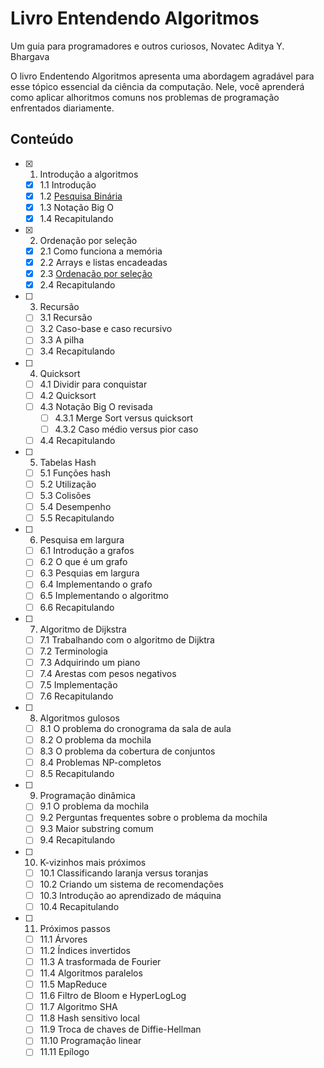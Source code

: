 # Livro Entendendo Algoritmos

Um guia para programadores e outros curiosos, Novatec
Aditya Y. Bhargava

O livro Endentendo Algoritmos apresenta uma abordagem agradável para esse tópico essencial da ciência da computação. Nele, você aprenderá como aplicar alhoritmos comuns nos problemas de programação enfrentados diariamente.


## Conteúdo

- [x] 1. Introdução a algoritmos
    - [x] 1.1 Introdução
    - [x] 1.2 <a href="https://github.com/marcossouz/entendendo-algoritmos/blob/main/chapter_1/pesquisa_binaria.py">Pesquisa Binária</a>
    - [x] 1.3 Notação Big O
    - [x] 1.4 Recapitulando
- [x] 2. Ordenação por seleção
    - [x] 2.1 Como funciona a memória
    - [x] 2.2 Arrays e listas encadeadas
    - [x] 2.3 <a href="https://github.com/marcossouz/entendendo-algoritmos/blob/main/chapter_2/ordenacao_por_selecao.py">Ordenação por seleção</a>
    - [x] 2.4 Recapitulando
- [ ] 3. Recursão
    - [ ] 3.1 Recursão
    - [ ] 3.2 Caso-base e caso recursivo
    - [ ] 3.3 A pilha
    - [ ] 3.4 Recapitulando
- [ ] 4. Quicksort
    - [ ] 4.1 Dividir para conquistar
    - [ ] 4.2 Quicksort
    - [ ] 4.3 Notação Big O revisada
        - [ ] 4.3.1 Merge Sort versus quicksort
        - [ ] 4.3.2 Caso médio versus pior caso
    - [ ] 4.4  Recapitulando
- [ ] 5. Tabelas Hash
    - [ ] 5.1 Funções hash
    - [ ] 5.2 Utilização
    - [ ] 5.3 Colisões
    - [ ] 5.4 Desempenho
    - [ ] 5.5 Recapitulando
- [ ] 6. Pesquisa em largura
    - [ ] 6.1 Introdução a grafos
    - [ ] 6.2 O que é um grafo
    - [ ] 6.3 Pesquias em largura
    - [ ] 6.4 Implementando o grafo
    - [ ] 6.5 Implementando o algoritmo
    - [ ] 6.6 Recapitulando
- [ ] 7. Algoritmo de Dijkstra
    - [ ] 7.1 Trabalhando com o algoritmo de Dijktra
    - [ ] 7.2 Terminologia
    - [ ] 7.3 Adquirindo um piano
    - [ ] 7.4 Arestas com pesos negativos
    - [ ] 7.5 Implementação
    - [ ] 7.6 Recapitulando
- [ ] 8. Algoritmos gulosos
    - [ ] 8.1 O problema do cronograma da sala de aula
    - [ ] 8.2 O problema da mochila
    - [ ] 8.3 O problema da cobertura de conjuntos
    - [ ] 8.4 Problemas NP-completos
    - [ ] 8.5 Recapitulando
- [ ] 9. Programação dinâmica
    - [ ] 9.1 O problema da mochila
    - [ ] 9.2 Perguntas frequentes sobre o problema da mochila
    - [ ] 9.3 Maior substring comum
    - [ ] 9.4 Recapitulando
- [ ] 10. K-vizinhos mais próximos
    - [ ] 10.1 Classificando laranja versus toranjas
    - [ ] 10.2 Criando um sistema de recomendações
    - [ ] 10.3 Introdução ao aprendizado de máquina
    - [ ] 10.4 Recapitulando
- [ ] 11. Próximos passos
    - [ ] 11.1 Árvores
    - [ ] 11.2 Índices invertidos
    - [ ] 11.3 A trasformada de Fourier
    - [ ] 11.4 Algoritmos paralelos
    - [ ] 11.5 MapReduce
    - [ ] 11.6 Filtro de Bloom e HyperLogLog
    - [ ] 11.7 Algoritmo SHA
    - [ ] 11.8 Hash sensitivo local
    - [ ] 11.9 Troca de chaves de Diffie-Hellman
    - [ ] 11.10 Programação linear
    - [ ] 11.11 Epílogo
